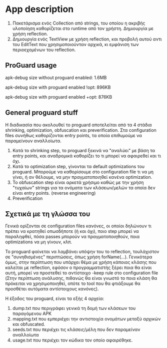 # App description
1. Πακετάρισμα ενός Collection από strings, του οποίου η ακριβής υλοποίηση καθορίζεται στο runtime από τον χρήστη. Δημιουργία με χρήση reflection.
2. Δημιουργία ενός TextView με χρήση reflection, και προβολή αυτού αντι του EditText που χρησιμοποιούνταν αρχικά, κι εμφάνιση των περιοεχομένων του reflection.

## ProGuard usage
apk-debug size without proguard enabled:    1.6MB

apk-debug size with proguard enabled !opt:  896KB

apk-debug size with proguard enabled +opt:  876KB

## General proguard stuff

Η διαδικασία που ακολουθεί το proguard αποτελείται από τα 4 στάδια shrinking, optimization, obfuscation και preverification.
Στα configuration files συνήθως καθορίζονται entry points, τα οποία επιθυμούμε να παραμείνουν αναλλοίωτα. 
1. Κατά το shrinking step, το proguard ξεκινά να "αναλύει" με βάση τα entry points, και αναδρομικά καθορίζει το τι μπορεί να αφαιρεθεί και τι όχι.
2. Κατά το optimization step, γίνονται τα default optimizations του proguard. Μπορούμε να καθορίσουμε στο configuration file τι να μη γίνει, ή αν
θέλουμε, να μην πραγματοποιηθεί κανένα optimization.
3. Το obfuscation step είναι αρκετά χρήσιμο καθώς με την χρήση "τυχαίων" strings για τα ονόματα των κλάσεων/μελών τα οποία δεν είναι entry points. (reverse engineering)
4. Preverification

## Σχετικά με τη γλώσσα του
Γενικά ορίζονται σε configuration files κανόνες, οι οποίοι δηλώνουν τι πρέπει να κρατηθεί οπωσδήποτε (ή και όχι), ποιο step μπορεί να παραληφθεί, πόσα passes μπορούν να πραγματοποιηθούν,
ποια optimizations να μη γίνουν, κλπ.

Το proguard φαίνεται να λαμβάνει υπόψην του το reflection, τουλάχιστον σε "συνηθισμένες" περιπτώσεις, όπως χρήση forName(...). Γενικότερα όμως, στην περίπτωση που υπάρχει θέμα με
χρήση κάποιας κλάσης που καλείται με reflection, εφόσον ο προγραμματιστής ξέρει ποια θα είναι αυτή, μπορεί να προστεθεί το αντίστοιχο -keep rule στο configuration file (Στην περίπτωση
ανάλυσης, πιθανώς θα είναι γνωστό το ποια κλάση θα πρόκειται να χρησιμοποιηθεί, οπότε το tool που θα φτιάξουμε θα προσθέτει αυτόματα αντίστοιχους κανόνες). 

Η έξοδος του proguard, είναι τα εξής 4 αρχεία:
1. dump.txt που περιγράφει γενικά τη δομή των κλάσεων του παραγόμενου APK
2. mapping.txt που εμπεριέχει την αντιστοιχία ονομάτων μεταξύ αρχικών και obfuscated.
3. seeds.txt που περιέχει τις κλάσεις/μέλη που δεν παραμείναν αναλλοίωτα
4. usage.txt που περιέχει τον κώδικα τον οποίο αφαιρέθηκε.


